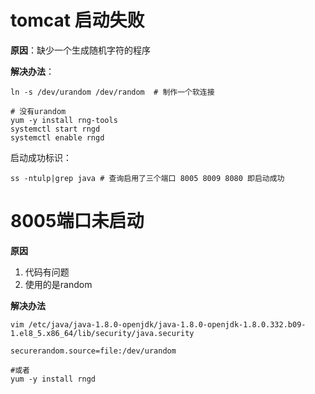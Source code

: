 # tomcat 启动失败

**原因**：缺少一个生成随机字符的程序

**解决办法**：

```
ln -s /dev/urandom /dev/random  # 制作一个软连接

# 没有urandom
yum -y install rng-tools
systemctl start rngd
systemctl enable rngd
```

启动成功标识：

```
ss -ntulp|grep java # 查询启用了三个端口 8005 8009 8080 即启动成功
```

# 8005端口未启动



**原因**

1. 代码有问题
2. 使用的是random

**解决办法**

```
vim /etc/java/java-1.8.0-openjdk/java-1.8.0-openjdk-1.8.0.332.b09-1.el8_5.x86_64/lib/security/java.security

securerandom.source=file:/dev/urandom

#或者
yum -y install rngd
```

